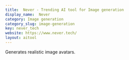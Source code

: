 ```yaml
---
title:  Never - Trending AI tool for Image generation
display_name:  Never
category: Image generation
category_slug: image-generation
key: never_tech
website: https://www.never.tech/
layout: aitool
---
```


Generates realistic image avatars.
